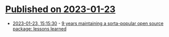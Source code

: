 # [Published on 2023-01-23](index.md)

* [2023-01-23, 15:15:30](https://lobste.rs/s/a8ktbv/9_years_maintaining_sorta_popular_open) - [9 years maintaining a sorta-popular open source package: lessons learned](https://evanhahn.com/lessons-learned-maintaining-a-sorta-popular-open-source-package/)
